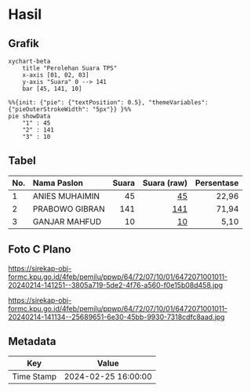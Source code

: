 # Hasil

## Grafik

```mermaid
xychart-beta
    title "Perolehan Suara TPS"
    x-axis [01, 02, 03]
    y-axis "Suara" 0 --> 141
    bar [45, 141, 10]
```

```mermaid
%%{init: {"pie": {"textPosition": 0.5}, "themeVariables": {"pieOuterStrokeWidth": "5px"}} }%%
pie showData
    "1" : 45
    "2" : 141
    "3" : 10
```

## Tabel

| No. | Nama Paslon    | Suara | Suara (raw) | Persentase |
|:--- |:-------------- | -----:| -----------:| ----------:|
| 1   | ANIES MUHAIMIN | 45    | [45][p-1]   | 22,96      |
| 2   | PRABOWO GIBRAN | 141   | [141][p-2]  | 71,94      |
| 3   | GANJAR MAHFUD  | 10    | [10][p-3]   | 5,10       |


[p-1]: https://github.com/gigit-pemilu/pemilu-2024-64-kalimantan-timur/blob/main/pilpres/hitung-suara/sub/64-kalimantan-timur/sub/72-kota-samarinda/sub/07-sambutan/sub/1001-sungai-kapih/sub/011-tps/sub/paslon-1.txt
[p-2]: https://github.com/gigit-pemilu/pemilu-2024-64-kalimantan-timur/blob/main/pilpres/hitung-suara/sub/64-kalimantan-timur/sub/72-kota-samarinda/sub/07-sambutan/sub/1001-sungai-kapih/sub/011-tps/sub/paslon-2.txt
[p-3]: https://github.com/gigit-pemilu/pemilu-2024-64-kalimantan-timur/blob/main/pilpres/hitung-suara/sub/64-kalimantan-timur/sub/72-kota-samarinda/sub/07-sambutan/sub/1001-sungai-kapih/sub/011-tps/sub/paslon-3.txt

## Foto C Plano

https://sirekap-obj-formc.kpu.go.id/4feb/pemilu/ppwp/64/72/07/10/01/6472071001011-20240214-141251--3805a719-5de2-4f76-a560-f0e15b08d458.jpg

https://sirekap-obj-formc.kpu.go.id/4feb/pemilu/ppwp/64/72/07/10/01/6472071001011-20240214-141134--25689651-6e30-45bb-9930-7318cdfc8aad.jpg


## Metadata

| Key        | Value               |
| ---------- | ------------------- |
| Time Stamp | 2024-02-25 16:00:00 |



